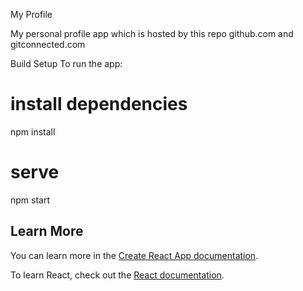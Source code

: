My Profile

My personal profile app which is hosted by this repo github.com and gitconnected.com

Build Setup
To run the app:
# install dependencies
npm install

# serve
npm start



## Learn More

You can learn more in the [Create React App documentation](https://facebook.github.io/create-react-app/docs/getting-started).

To learn React, check out the [React documentation](https://reactjs.org/).
